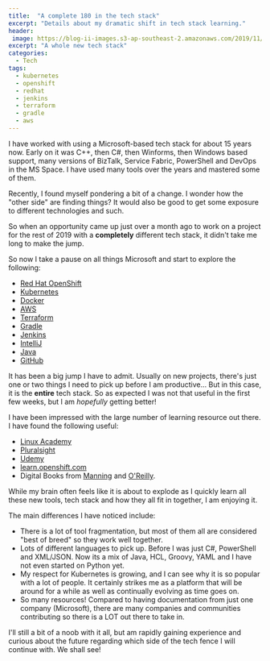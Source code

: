 ```yaml
---
title:  "A complete 180 in the tech stack"
excerpt: "Details about my dramatic shift in tech stack learning."
header:
 image: https://blog-ii-images.s3-ap-southeast-2.amazonaws.com/2019/11/new-tech-stack.jpg
excerpt: "A whole new tech stack"
categories: 
  - Tech
tags:
  - kubernetes
  - openshift
  - redhat
  - jenkins
  - terraform
  - gradle
  - aws
---
```


I have worked with using a Microsoft-based  tech stack for about 15 years now. Early on it was C++, then C#, then Winforms, then Windows based support, many versions of BizTalk, Service Fabric, PowerShell and DevOps in the MS Space. I have used many tools over the years and mastered some of them.

Recently, I found myself pondering a bit of a change. I wonder how the "other side" are finding things? It would also be good to get some exposure to different technologies and such.

So when an opportunity came up just over a month ago to work on a project for the rest of 2019 with a **completely** different tech stack, it didn't take me long to make the jump.

So now I take a pause on all things Microsoft and start to explore the following:

* [Red Hat OpenShift](https://www.openshift.com/)
* [Kubernetes](https://kubernetes.io/)
* [Docker](https://www.docker.com/)
* [AWS](https://aws.amazon.com/)
* [Terraform](https://www.terraform.io/)
* [Gradle](https://gradle.org/)
* [Jenkins](https://jenkins.io/)
* [IntelliJ](https://www.jetbrains.com/idea/)
* [Java](https://www.java.com/en/)
* [GitHub](https://www.github.com)

It has been a big jump I have to admit. Usually on new projects, there's just one or two things I need to pick up before I am productive... But in this case, it is the **entire** tech stack. So as expected I was not that useful in the first few weeks, but I am *hopefully* getting better!

I have been impressed with the large number of learning resource out there. I have found the following useful:

* [Linux Academy](https://linuxacademy.com/)
* [Pluralsight](https://app.pluralsight.com/library/)
* [Udemy](https://www.udemy.com/)
* [learn.openshift.com](https://learn.openshift.com)
* Digital Books from [Manning](https://www.manning.com) and [O'Reilly](http://shop.oreilly.com/).

While my brain often feels like it is about to explode as I quickly learn all these new tools, tech stack and how they all fit in together, I am enjoying it.

The main differences I have noticed include:

* There is a lot of tool fragmentation, but most of them all are considered "best of breed" so they work well together.
* Lots of different languages to pick up. Before I was just C#, PowerShell and XML/JSON. Now its a mix of Java, HCL, Groovy, YAML and I have not even started on Python yet.
* My respect for Kubernetes is growing, and I can see why it is so popular with a lot of people. It certainly strikes me as a platform that will be around for a while as well as continually evolving as time goes on.
* So many resources! Compared to having documentation from just one company (Microsoft), there are many companies and communities contributing so there is a LOT out there to take in.

I'll still a bit of a noob with it all, but am rapidly gaining experience and curious about the future regarding which side of the tech fence I will continue with. We shall see!